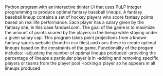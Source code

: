 Python program with an interactive tkinter UI that uses PuLP integer programming to produce optimal fantasy baseball lineups.
A fantasy baseball lineup contains a set of hockey players who score fantasy points based on real life performance.
Each player has a salary given by the fantasy site, in this case fanduel.com.
The goal of the game is to maximize the amount of points scored by the players in the lineup while staying under a given salary cap.
This program takes point projections from a known fantasy sports website (found in csv files) and uses these to create optimal lineups based on the constraints of the game.
Functionality of the progam includes:
  -adjusting the number of optimal lineups produced
  -providing the percentage of lineups a particular player is in
  -adding and removing specific players or teams from the player pool
  -locking a player so he appears in all lineups produced
